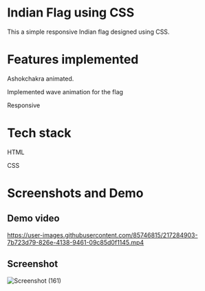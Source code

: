 # Indian Flag using CSS

This a simple responsive Indian flag designed using CSS.

# Features implemented

Ashokchakra animated.

Implemented wave animation for the flag

Responsive
# Tech stack

HTML

CSS

# Screenshots and Demo

## Demo video


https://user-images.githubusercontent.com/85746815/217284903-7b723d79-826e-4138-9461-09c85d0f1145.mp4


## Screenshot
![Screenshot (161)](https://user-images.githubusercontent.com/85746815/217284383-b7416dd7-6e6c-4021-8835-e553915f34b9.png)
